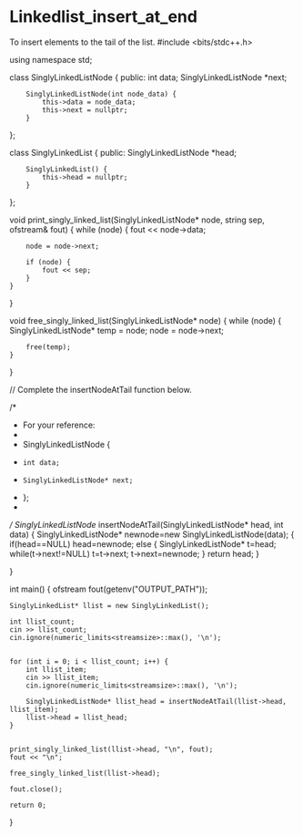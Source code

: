# Linkedlist_insert_at_end
To insert elements to the tail of the list.
#include <bits/stdc++.h>

using namespace std;

class SinglyLinkedListNode {
    public:
        int data;
        SinglyLinkedListNode *next;

        SinglyLinkedListNode(int node_data) {
            this->data = node_data;
            this->next = nullptr;
        }
};

class SinglyLinkedList {
    public:
        SinglyLinkedListNode *head;

        SinglyLinkedList() {
            this->head = nullptr;
        }

};

void print_singly_linked_list(SinglyLinkedListNode* node, string sep, ofstream& fout) {
    while (node) {
        fout << node->data;

        node = node->next;

        if (node) {
            fout << sep;
        }
    }
}

void free_singly_linked_list(SinglyLinkedListNode* node) {
    while (node) {
        SinglyLinkedListNode* temp = node;
        node = node->next;

        free(temp);
    }
}

// Complete the insertNodeAtTail function below.

/*
 * For your reference:
 *
 * SinglyLinkedListNode {
 *     int data;
 *     SinglyLinkedListNode* next;
 * };
 *
 */
SinglyLinkedListNode* insertNodeAtTail(SinglyLinkedListNode* head, int data) {
SinglyLinkedListNode* newnode=new SinglyLinkedListNode(data);
{
    if(head==NULL)
    head=newnode;
    else
    {
        SinglyLinkedListNode* t=head;
        while(t->next!=NULL)
        t=t->next;
        t->next=newnode;
    }
    return head;
}	

}

int main()
{
    ofstream fout(getenv("OUTPUT_PATH"));

    SinglyLinkedList* llist = new SinglyLinkedList();

    int llist_count;
    cin >> llist_count;
    cin.ignore(numeric_limits<streamsize>::max(), '\n');

  
    for (int i = 0; i < llist_count; i++) {
        int llist_item;
        cin >> llist_item;
        cin.ignore(numeric_limits<streamsize>::max(), '\n');

    	SinglyLinkedListNode* llist_head = insertNodeAtTail(llist->head, llist_item);
      	llist->head = llist_head;
    }


    print_singly_linked_list(llist->head, "\n", fout);
    fout << "\n";

    free_singly_linked_list(llist->head);

    fout.close();

    return 0;
}
